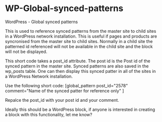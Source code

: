 # WP-Global-synced-patterns
WordPress - Global synced patterns

This is used to reference synced patterns from the master site to child sites in a WordPress network installation. 
This is useful if pages and products are syncronised from the master site to child sites. 
Normally in a child site the patterned id referenced will not be available in the child site and the block will not be displayed.

This short code takes a post_id attribute. The post id is the Post id of the synced pattern in the master site.
Synced patterns are also saved in the wp_posts table.
One can then display this synced patter in all of the sites in a WordPress Network installation.

Use the following short code:
[global_pattern post_id="2578"  comment="Name of the synced patter for reference only" ]

Repalce the post_id with your post id and your comment.

Ideally this should be a WordPress block, if anyone is interested in creating a block with this functionality, let me know?
